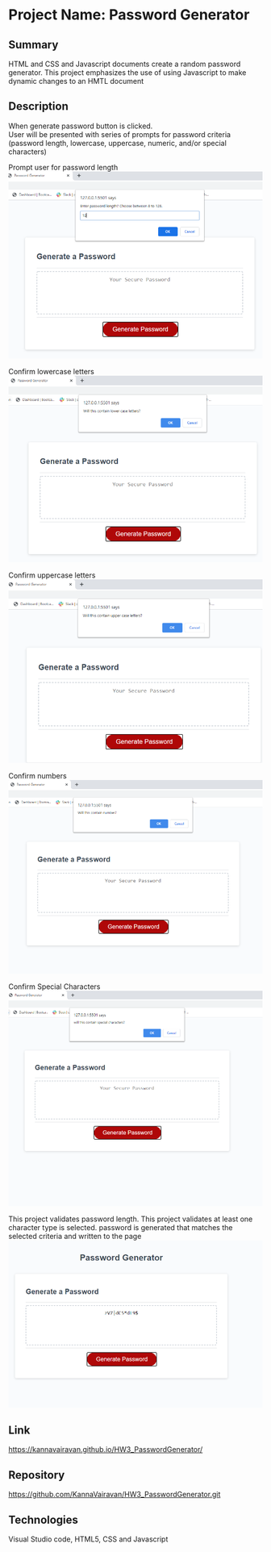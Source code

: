 # Project Name: Password Generator

## Summary

HTML and CSS and Javascript documents create a random password generator.
This project emphasizes the use of using Javascript to make dynamic changes to an HMTL document

## Description

When generate password button is clicked.  
User will be presented with series of prompts for password criteria
(password length, lowercase, uppercase, numeric, and/or special characters)

Prompt user for password length
![ScreenShot](/assets/Prompt.PNG)

Confirm lowercase letters
![ScreenShot](/assets/Confirm_Lowercase.PNG)

Confirm uppercase letters
![ScreenShot](/assets/Confirm_Uppercase.PNG)

Confirm numbers
![ScreenShot](/assets/confirm_number.PNG)

Confirm Special Characters
![ScreenShot](/assets/Confirm_SpecialChar.PNG)

This project validates password length.
This project validates at least one character type is selected.
password is generated that matches the selected criteria and written to the page
![ScreenShot](/assets/Password_Example.PNG)

## Link

https://kannavairavan.github.io/HW3_PasswordGenerator/

## Repository

https://github.com/KannaVairavan/HW3_PasswordGenerator.git

## Technologies

Visual Studio code, HTML5, CSS and Javascript
